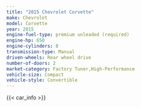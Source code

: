 ```yaml
---
title: "2015 Chevrolet Corvette"
make: Chevrolet
model: Corvette
year: 2015
engine-fuel-type: premium unleaded (required)
engine-hp: 650
engine-cylinders: 8
transmission-type: Manual
driven-wheels: Rear wheel drive
number-of-doors: 2
market-category: Factory Tuner,High-Performance
vehicle-size: Compact
vehicle-style: Convertible
---
```


{{< car_info >}}
